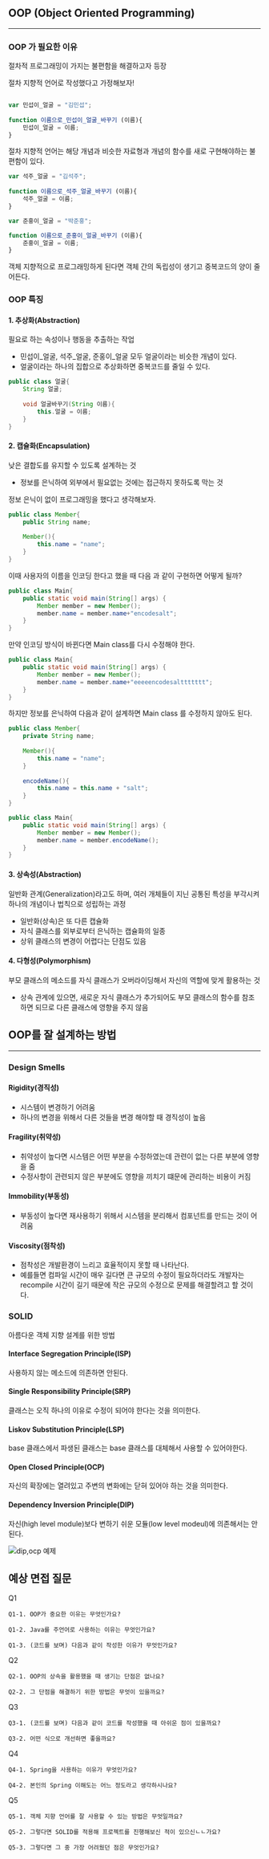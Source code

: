 ## OOP (Object Oriented Programming)

---

### OOP 가 필요한 이유

절차적 프로그래밍이 가지는 불편함을 해결하고자 등장

절차 지향적 언어로 작성했다고 가정해보자!
```javascript

var 민섭이_얼굴 = "김민섭";
 
function 이름으로_민섭이_얼굴_바꾸기 (이름){
    민섭이_얼굴 = 이름;
}
```
절차 지향적 언어는 해당 개념과 비슷한 자료형과 개념의 함수를 새로 구현해야하는 불편함이 있다.
```javascript
var 석주_얼굴 = "김석주";
 
function 이름으로_석주_얼굴_바꾸기 (이름){
    석주_얼굴 = 이름;
}

var 준홍이_얼굴 = "박준홍";

function 이름으로_준홍이_얼굴_바꾸기 (이름){
    준홍이_얼굴 = 이름;
}

```

객체 지향적으로 프로그래밍하게 된다면 객체 간의 독립성이 생기고 중복코드의 양이 줄어든다.

### OOP 특징

#### 1. 추상화(Abstraction)

필요로 하는 속성이나 행동을 추출하는 작업

- 민섭이_얼굴, 석주_얼굴, 준홍이_얼굴 모두 얼굴이라는 비슷한 개념이 있다.
- 얼굴이라는 하나의 집합으로 추상화하면 중복코드를 줄일 수 있다.

```java
public class 얼굴{
    String 얼굴;
    
    void 얼굴바꾸기(String 이름){
        this.얼굴 = 이름;
    }
}
```

#### 2. 캡슐화(Encapsulation)

낮은 결합도를 유지할 수 있도록 설계하는 것
- 정보를 은닉하여 외부에서 필요없는 것에는 접근하지 못하도록 막는 것


정보 은닉이 없이 프로그래밍을 했다고 생각해보자.

```java
public class Member{
    public String name;
    
    Member(){
        this.name = "name";
    }
}
```

이때 사용자의 이름을 인코딩 한다고 했을 때 다음 과 같이 구현하면 어떻게 될까?
```java
public class Main{
    public static void main(String[] args) {
        Member member = new Member();
        member.name = member.name+"encodesalt";
    }
}
```
만약 인코딩 방식이 바뀐다면 Main class를 다시 수정해야 한다.
```java
public class Main{
    public static void main(String[] args) {
        Member member = new Member();
        member.name = member.name+"eeeeencodesalttttttt";
    }
}
```

하지만 정보를 은닉하여 다음과 같이 설계하면 Main class 를 수정하지 않아도 된다.

```java
public class Member{
    private String name;
    
    Member(){
        this.name = "name";
    }
    
    encodeName(){
        this.name = this.name + "salt";
    }
}
```

```java
public class Main{
    public static void main(String[] args) {
        Member member = new Member();
        member.name = member.encodeName();
    }
}
```

#### 3. 상속성(Abstraction)

일반화 관계(Generalization)라고도 하며, 여러 개체들이 지닌 공통된 특성을 부각시켜 하나의 개념이나 법칙으로 성립하는 과정

- 일반화(상속)은 또 다른 캡슐화
- 자식 클래스를 외부로부터 은닉하는 캡슐화의 일종
- 상위 클래스의 변경이 어렵다는 단점도 있음

#### 4. 다형성(Polymorphism)
부모 클래스의 메소드를 자식 클래스가 오버라이딩해서 자신의 역할에 맞게 활용하는 것
- 상속 관계에 있으면, 새로운 자식 클래스가 추가되어도 부모 클래스의 함수를 참조하면 되므로 다른 클래스에 영향을 주지 않음


## OOP를 잘 설계하는 방법

---

### Design Smells

#### Rigidity(경직성)
- 시스템이 변경하기 어려움
- 하나의 변경을 위해서 다른 것들을 변경 해야할 때 경직성이 높음 

#### Fragility(취약성)
- 취약성이 높다면 시스템은 어떤 부분을 수정하였는데 관련이 없는 다른 부분에 영향을 줌
- 수정사항이 관련되지 않은 부분에도 영향을 끼치기 떄문에 관리하는 비용이 커짐

#### Immobility(부동성)
- 부동성이 높다면 재사용하기 위해서 시스템을 분리해서 컴포넌트를 만드는 것이 어려움

#### Viscosity(점착성)
- 점착성은 개발환경이 느리고 효율적이지 못할 때 나타난다.
- 예를들면 컴파일 시간이 매우 길다면 큰 규모의 수정이 필요하더라도 개발자는 recompile 시간이 길기 때문에 작은 규모의 수정으로 문제를 해결할려고 할 것이다.



### SOLID

아름다운 객체 지향 설계를 위한 방법

#### Interface Segregation Principle(ISP)
사용하지 않는 메소드에 의존하면 안된다.

#### Single Responsibility Principle(SRP)
클래스는 오직 하나의 이유로 수정이 되어야 한다는 것을 의미한다.

#### Liskov Substitution Principle(LSP)
base 클래스에서 파생된 클래스는 base 클래스를 대체해서 사용할 수 있어야한다.

#### Open Closed Principle(OCP)
자신의 확장에는 열려있고 주변의 변화에는 닫혀 있어야 하는 것을 의미한다.

#### Dependency Inversion Principle(DIP)
자신(high level module)보다 변하기 쉬운 모듈(low level modeul)에 의존해서는 안된다.

![dip,ocp 예제](./img/1.png)

## 예상 면접 질문

Q1
```text
Q1-1. OOP가 중요한 이유는 무엇인가요?

Q1-2. Java를 주언어로 사용하는 이유는 무엇인가요?

Q1-3. (코드를 보며) 다음과 같이 작성한 이유가 무엇인가요?
```

Q2
```text
Q2-1. OOP의 상속을 활용했을 때 생기는 단점은 없나요?

Q2-2. 그 단점을 해결하기 위한 방법은 무엇이 있을까요?
```

Q3
```text
Q3-1. (코드를 보며) 다음과 같이 코드를 작성했을 때 아쉬운 점이 있을까요?

Q3-2. 어떤 식으로 개선하면 좋을까요?
```

Q4
```text
Q4-1. Spring을 사용하는 이유가 무엇인가요?

Q4-2. 본인의 Spring 이해도는 어느 정도라고 생각하시나요?
```

Q5
```text
Q5-1. 객체 지향 언어를 잘 사용할 수 있는 방법은 무엇일까요?

Q5-2. 그렇다면 SOLID를 적용해 프로젝트를 진행해보신 적이 있으신ㄴㄴ가요?

Q5-3. 그렇다면 그 중 가장 어려웠던 점은 무엇인가요?
```
